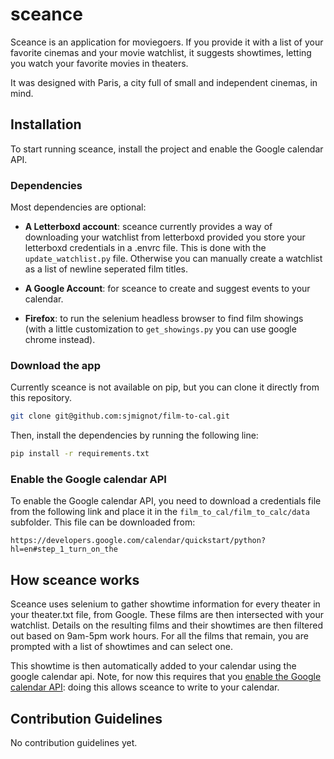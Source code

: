 # sceance

Sceance is an application for moviegoers. If you provide it with a list of your favorite cinemas and your movie watchlist, it suggests showtimes, letting you watch your favorite movies in theaters.

It was designed with Paris, a city full of small and independent cinemas, in mind.

## Installation

To start running sceance, install the project and enable the Google calendar API.

### Dependencies

Most dependencies are optional:

- **A Letterboxd account**: sceance currently provides a way of downloading your watchlist from letterboxd provided you store your letterboxd credentials in a .envrc file. This is done with the `update_watchlist.py` file. Otherwise you can manually create a watchlist as a list of newline seperated film titles.

- **A Google Account**: for sceance to create and suggest events to your calendar.

- **Firefox**: to run the selenium headless browser to find film showings (with a little customization to `get_showings.py` you can use google chrome instead).

### Download the app

Currently sceance is not available on pip, but you can clone it directly from this repository.

```bash
git clone git@github.com:sjmignot/film-to-cal.git
```

Then, install the dependencies by running the following line:

```bash
pip install -r requirements.txt
```

### Enable the Google calendar API

To enable the Google calendar API, you need to download a credentials file from the following link and place it in the `film_to_cal/film_to_calc/data` subfolder. This file can be downloaded from:

`https://developers.google.com/calendar/quickstart/python?hl=en#step_1_turn_on_the`

## How sceance works

Sceance uses selenium to gather showtime information for every theater in your theater.txt file, from Google. These films are then intersected with your watchlist. Details on the resulting films and their showtimes are then filtered out based on 9am-5pm work hours. For all the films that remain, you are prompted with a list of showtimes and can select one.

This showtime is then automatically added to your calendar using the google calendar api. Note, for now this requires that you [enable the Google calendar API](#enable-the-google-calendar-api): doing this allows sceance to write to your calendar.

## Contribution Guidelines

No contribution guidelines yet.
